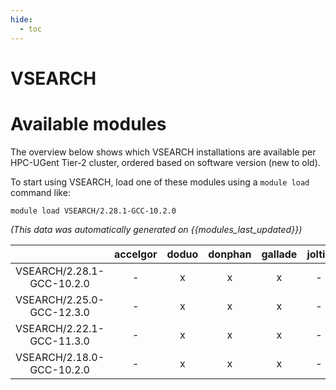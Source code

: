 ```yaml
---
hide:
  - toc
---
```


VSEARCH
=======

# Available modules


The overview below shows which VSEARCH installations are available per HPC-UGent Tier-2 cluster, ordered based on software version (new to old).

To start using VSEARCH, load one of these modules using a `module load` command like:

```shell
module load VSEARCH/2.28.1-GCC-10.2.0
```

*(This data was automatically generated on {{modules_last_updated}})*  

| |accelgor|doduo|donphan|gallade|joltik|shinx|skitty|
| :---: | :---: | :---: | :---: | :---: | :---: | :---: | :---: |
|VSEARCH/2.28.1-GCC-10.2.0|-|x|x|x|-|-|-|
|VSEARCH/2.25.0-GCC-12.3.0|-|x|x|x|-|x|x|
|VSEARCH/2.22.1-GCC-11.3.0|-|x|x|x|-|-|-|
|VSEARCH/2.18.0-GCC-10.2.0|-|x|x|x|-|-|-|
